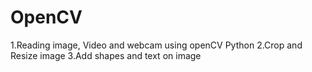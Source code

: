 # OpenCV
1.Reading image, Video and webcam using openCV Python
2.Crop and Resize image
3.Add shapes and text on image
